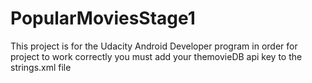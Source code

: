 # PopularMoviesStage1
This project is for the Udacity Android Developer program
in order for project to work correctly you must add your themovieDB api key to the strings.xml file
